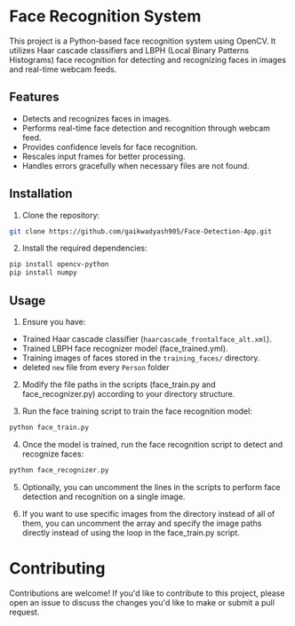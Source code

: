 # Face Recognition System

This project is a Python-based face recognition system using OpenCV. It utilizes Haar cascade classifiers and LBPH (Local Binary Patterns Histograms) face recognition for detecting and recognizing faces in images and real-time webcam feeds.

## Features

- Detects and recognizes faces in images.
- Performs real-time face detection and recognition through webcam feed.
- Provides confidence levels for face recognition.
- Rescales input frames for better processing.
- Handles errors gracefully when necessary files are not found.

## Installation

1. Clone the repository:

```bash
git clone https://github.com/gaikwadyash905/Face-Detection-App.git
```

2. Install the required dependencies:
```bash
pip install opencv-python
pip install numpy
```
## Usage
1. Ensure you have:

* Trained Haar cascade classifier (```haarcascade_frontalface_alt.xml```).
* Trained LBPH face recognizer model (face_trained.yml).
* Training images of faces stored in the ```training_faces/``` directory.
* deleted ```new``` file from every ```Person``` folder

2. Modify the file paths in the scripts (face_train.py and face_recognizer.py) according to your directory structure.

3. Run the face training script to train the face recognition model:

```bash 
python face_train.py
```
4. Once the model is trained, run the face recognition script to detect and recognize faces:
```bash
python face_recognizer.py
```

5. Optionally, you can uncomment the lines in the scripts to perform face detection and recognition on a single image.

6. If you want to use specific images from the directory instead of all of them, you can uncomment the array and specify the image paths directly instead of using the loop in the face_train.py script.

# Contributing
Contributions are welcome! If you'd like to contribute to this project, please open an issue to discuss the changes you'd like to make or submit a pull request.

